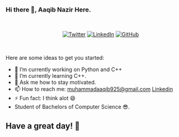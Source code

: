 ### Hi there 👋, Aaqib Nazir Here.
<br>
<p align="center">
	<a href="https://twitter.com/aaqib925"><img src="https://img.shields.io/twitter/follow/aaqib925?label=@aaqib925&style=social" alt="Twitter"></a>  
	<a href="https://"><img src="https://img.shields.io/badge/LinkedIn--_.svg?style=social&logo=linkedin" alt="LinkedIn"></a>  
  <a href="https://github.com/Aaqib925"><img src="https://img.shields.io/github/followers/Aaqib925.svg?label=GitHub&style=social" alt="GitHub"></a>  
</p>

<br>

Here are some ideas to get you started:

- 🔭 I’m currently working on Python and C++
- 🌱 I’m currently learning C++.
- 💬 Ask me how to stay motivated.
- 📫 How to reach me: muhammadaaqib925@gmail.com
                      <a href="https://www.linkedin.com/in/aaqib-nazir-a65110197/">Linkedin</a>
- ⚡ Fun fact: I think alot 😄
- Student of Bachelors of Computer Science 😎.

## Have a great day! 🤍

<!--
**Aaqib925/Aaqib925** is a ✨ _special_ ✨ repository because its `README.md` (this file) appears on your GitHub profile.
